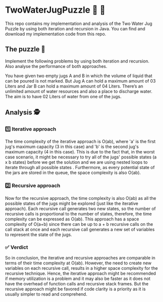 # TwoWaterJugPuzzle :beer: :beer:
 This repo contains my implementation and analysis of the Two Water Jug Puzzle by using both iteration and recursion in Java.
 You can find and download my implementation code from this repo.
<br>
## The puzzle :jigsaw:
 Implement the following problems by using both iteration and recursion. Also analyse the performance of both approaches.<br>

You have given two empty jugs A and B in which the volume of liquid that can be poured is not marked. But Jug A can hold a maximum amount of 03 Liters and Jar B can hold a maximum amount of 04 Liters. There’s an unlimited amount of water resources and also a place to discharge water. The aim is to have 02 Liters of water from one of the jugs.
## Analysis :detective:
### :one: Iterative approach
The time complexity of the iterative approach is O(ab), where 'a' is the first jug's maximum capacity (3 in this case) and 'b' is the second jug's maximum capacity (4 in this case). This is due to the fact that, in the worst case scenario, it might be necessary to try all of the jugs' possible states (a x b states) before we get the solution and we are using nested loops to iterate through all possible states . Furthermore, as every potential state of the jars are stored in the queue, the space complexity is also O(ab).
### :two: Recursive approach
Now for the recursive approach, the time complexity is also O(ab) as all the possible states of the jugs might be explored (just like the iterative approach). Each recursive call generates two new states, so the number of recursive calls is proportional to the number of states, therefore, the time complexity can be expressed as O(ab). This approach has a space complexity of O(a+b) since there can be up to a + b recursive calls on the call stack at once and each recursive call generates a new set of variables to represent the state of the jugs.
 ### :white_check_mark: Verdict
So in conclusion, the iterative and recursive approaches are comparable in terms of their time complexity at O(ab). However, the need to create new variables on each recursive call, results in a higher space complexity for the recursive technique. Hence, the iterative approach might be recommended if memory utilization is a problem and it may also be faster as it does not have the overhead of function calls and recursive stack frames. But the recursive approach might be favored if code clarity is a priority as it is usually simpler to read and comprehend.
